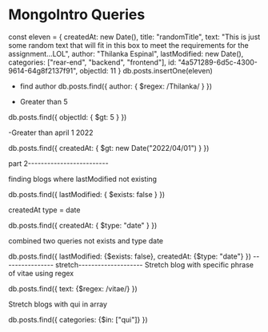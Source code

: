 # MongoIntro Queries
const eleven =	{
	 createdAt: new Date(),
	 title: "randomTitle",
	 text: "This is just some random text that will fit in this box to meet the requirements for the assignment...LOL",
	 author: "Thilanka Espinal",
	 lastModified: new Date(),
	 categories: ["rear-end", "backend", "frontend"],
	 id: "4a571289-6d5c-4300-9614-64g8f2137f91",
	 objectId: 11
	}
	db.posts.insertOne(eleven)


- find author 
    db.posts.find({
    author: {
        $regex: /Thilanka/
    }
})

- Greater than 5

db.posts.find({
    objectId: {
        $gt: 5
    }
})

-Greater than april 1 2022

db.posts.find({
    createdAt: {
        $gt: new Date("2022/04/01")
    }
})

part 2-------------------------

finding blogs where lastModified not existing

db.posts.find({
    lastModified: {
        $exists: false
    }
})

createdAt type = date

db.posts.find({
    createdAt: {
        $type: "date"
    }
})

combined two queries not exists and type date

db.posts.find({
    lastModified: {$exists: false},
    createdAt: {$type: "date"}
})
---------------- stretch--------------------
Stretch blog with specific phrase of vitae using regex

db.posts.find({
    text: {$regex: /vitae/}
})

Stretch blogs with qui in array

db.posts.find({
    categories: {$in: ["qui"]}
})